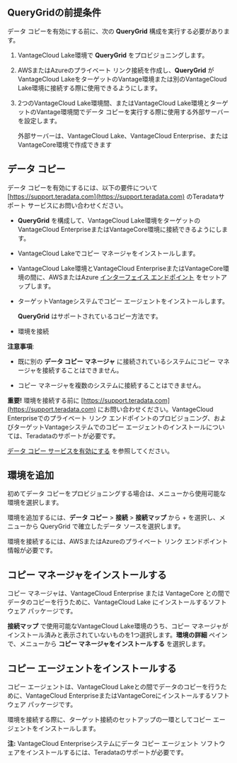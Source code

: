 ## QueryGridの前提条件


データ コピーを有効にする前に、次の **QueryGrid** 構成を実行する必要があります。

1.  VantageCloud Lake環境で **QueryGrid** をプロビジョニングします。


1.  AWSまたはAzureのプライベート リンク接続を作成し、**QueryGrid** がVantageCloud LakeをターゲットのVantage環境または別のVantageCloud Lake環境に接続する際に使用できるようにします。


1.  2つのVantageCloud Lake環境間、またはVantageCloud Lake環境とターゲットのVantage環境間でデータ コピーを実行する際に使用する外部サーバーを設定します。

    外部サーバーは、VantageCloud Lake、VantageCloud Enterprise、またはVantageCore環境で作成できます


## データ コピー


データ コピーを有効にするには、以下の要件について [https://support.teradata.com](https://support.teradata.com) のTeradataサポート サービスにお問い合わせください。

-   **QueryGrid** を構成して、VantageCloud Lake環境をターゲットのVantageCloud EnterpriseまたはVantageCore環境に接続できるようにします。


-   VantageCloud Lakeでコピー マネージャをインストールします。


-   VantageCloud Lake環境とVantageCloud EnterpriseまたはVantageCore環境の間に、AWSまたはAzure [インターフェイス エンドポイント](dvp1707442265467.md) をセットアップします。


-   ターゲットVantageシステムでコピー エージェントをインストールします。

    **QueryGrid** はサポートされているコピー方法です。


-   環境を接続


**注意事項**:

-   既に別の **データ コピー マネージャ** に接続されているシステムにコピー マネージャを接続することはできません。


-   コピー マネージャを複数のシステムに接続することはできません。


**重要!** 環境を接続する前に [https://support.teradata.com](https://support.teradata.com) にお問い合わせください。VantageCloud Enterpriseでのプライベート リンク エンドポイントのプロビジョニング、およびターゲットVantageシステムでのコピー エージェントのインストールについては、Teradataのサポートが必要です。

[データ コピー サービスを有効にする](https://docs.teradata.com/access/sources/dita/topic?dita:topicPath=zmv1694773546514.dita&utm_source=console&utm_medium=iph) を参照してください。

## 環境を追加


初めてデータ コピーをプロビジョニングする場合は、メニューから使用可能な環境を選択します。

環境を追加するには、**データ コピー** > **接続** > **接続マップ** から + を選択し、メニューから QueryGrid で確立したデータ ソースを選択します。

環境を接続するには、AWSまたはAzureのプライベート リンク エンドポイント情報が必要です。

## コピー マネージャをインストールする


コピー マネージャは、VantageCloud Enterprise または VantageCore との間でデータのコピーを行うために、VantageCloud Lake にインストールするソフトウェア パッケージです。

**接続マップ** で使用可能なVantageCloud Lake環境のうち、コピー マネージャがインストール済みと表示されていないものを1つ選択します。**環境の詳細** ペインで、メニューから **コピー マネージャをインストールする** を選択します。

## コピー エージェントをインストールする


コピー エージェントは、VantageCloud Lakeとの間でデータのコピーを行うために、VantageCloud EnterpriseまたはVantageCoreにインストールするソフトウェア パッケージです。

環境を接続する際に、ターゲット接続のセットアップの一環としてコピー エージェントをインストールします。

**注:** VantageCloud Enterpriseシステムにデータ コピー エージェント ソフトウェアをインストールするには、Teradataのサポートが必要です。

